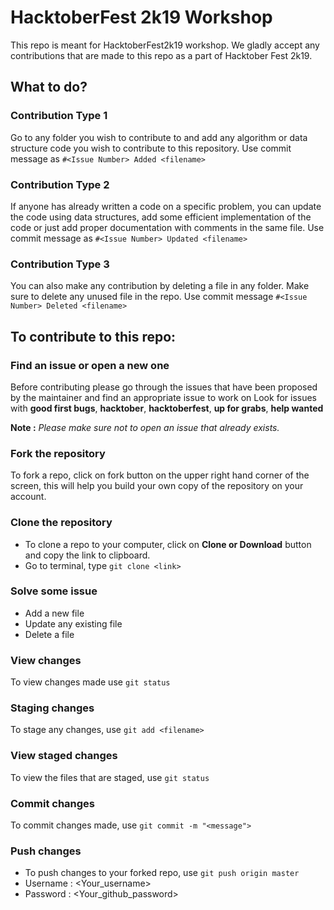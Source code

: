 # HacktoberFest 2k19 Workshop 
This repo is meant for HacktoberFest2k19 workshop.
We gladly accept any contributions that are made to this repo as a part of Hacktober Fest 2k19.

## What to do? 

### Contribution Type 1 

Go to any folder you wish to contribute to and add any algorithm or data structure code you wish to contribute to this repository. Use commit message as `#<Issue Number> Added <filename>`

### Contribution Type 2 

If anyone has already written a code on a specific problem, you can update the code using data structures, add some efficient implementation of the code or just add proper documentation with comments in the same file. Use commit message as `#<Issue Number> Updated <filename>`

### Contribution Type 3 

You can also make any contribution by deleting a file in any folder. Make sure to delete any unused file in the repo. Use commit message `#<Issue Number> Deleted <filename>`


## To contribute to this repo: 

### Find an issue or open a new one 
Before contributing please go through the issues that have been proposed by the maintainer and find an appropriate issue to work on 
Look for issues with **good first bugs**, **hacktober**, **hacktoberfest**, **up for grabs**, **help wanted**

**Note :** *Please make sure not to open an issue that already exists.*

### Fork the repository
To fork a repo, click on fork button on the upper right hand corner of the screen, this will help you build your own copy of the repository on your account. 

### Clone the repository 
- To clone a repo to your computer, click on **Clone or Download** button and copy the link to clipboard.
- Go to terminal, type `git clone <link>` 

### Solve some issue 
- Add a new file
- Update any existing file 
- Delete a file 

### View changes 
To view changes made use `git status` 

### Staging changes 
To stage any changes, use `git add <filename>` 

### View staged changes 
To view the files that are staged, use `git status` 

### Commit changes 
To commit changes made, use `git commit -m "<message">`

### Push changes 
- To push changes to your forked repo, use `git push origin master` 
- Username : <Your_username>
- Password : <Your_github_password>
